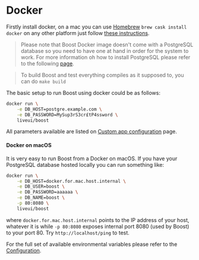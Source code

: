 # Docker

Firstly install docker, on a mac you can use [Homebrew](https://brew.sh) `brew cask install docker` on any other platform just follow [these instructions](https://docs.docker.com/install/).

> Please note that Boost Docker image doesn't come with a PostgreSQL database so you need to have one at hand in order for the system to work. For more information oh how to install PostgreSQL please refer to the following [page](https://www.postgresql.org/download/).

> To build Boost and test everything compiles as it supposed to, you can do `make build`

The basic setup to run Boost using docker could be as follows:

```bash
docker run \
    -e DB_HOST=postgre.example.com \
    -e DB_PASSWORD=MySup3rS3cr£tP4ssword \
    liveui/boost
```

All parameters available are listed on [Custom app configuration](https://github.com/LiveUI/Boost/wiki/Custom-app-configuration) page.

#### Docker on macOS

It is very easy to run Boost from a Docker on macOS. If you have your PostgreSQL database hosted locally you can run something like:

```bash
docker run \
    -e DB_HOST=docker.for.mac.host.internal \
    -e DB_USER=boost \
    -e DB_PASSWORD=aaaaaa \
    -e DB_NAME=boost \
    -p 80:8080 \
    liveui/boost
```

where `docker.for.mac.host.internal` points to the IP address of your host, whatever it is while `-p 80:8080` exposes internal port 8080 (used by Boost) to your port 80. Try `http://localhost/ping` to test.

For the full set of available environmental variables please refer to the [Configuration](https://github.com/LiveUI/Boost/wiki/Custom-app-configuration#environmental-variables).

